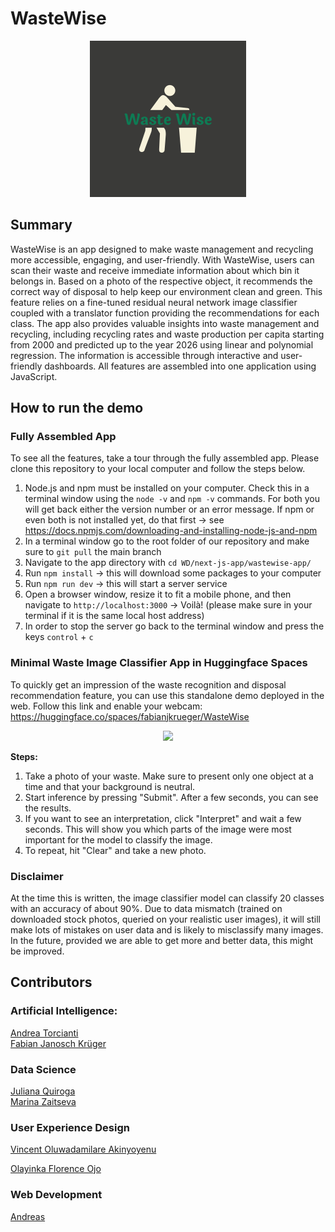 # WasteWise

<!--- 
WasteWise logo
--->
<p align = "center">
<img src = "UX/logo-color.png" width = "250">
</p>

## Summary 

WasteWise is an app designed to make waste management and recycling more accessible, engaging, and user-friendly. With WasteWise, users can scan their waste and receive immediate information about which bin it belongs in.
Based on a photo of the respective object, it recommends the correct way of disposal to help keep our environment clean and green.
This feature relies on a fine-tuned residual neural network image classifier coupled with a translator function providing the recommendations for each class.
The app also provides valuable insights into waste management and recycling, including recycling rates and waste production per capita starting from 2000 and predicted up to the year 2026 using linear and polynomial regression. The information is accessible through interactive and user-friendly dashboards.
All features are assembled into one application using JavaScript.

## How to run the demo

### Fully Assembled App

To see all the features, take a tour through the fully assembled app. Please clone this repository to your local computer and follow the steps below.

1. Node.js and npm must be installed on your computer. Check this in a terminal window using the `node -v` and `npm -v` commands. For both you will get back either the version number or an error message. If npm or even both is not installed yet, do that first → see https://docs.npmjs.com/downloading-and-installing-node-js-and-npm
2. In a terminal window go to the root folder of our repository and make sure to `git pull` the main branch
3. Navigate to the app directory with `cd WD/next-js-app/wastewise-app/`
4. Run `npm install` → this will download some packages to your computer
5. Run `npm run dev` → this will start a server service
6. Open a browser window, resize it to fit a mobile phone, and then navigate to `http://localhost:3000` → Voilà! (please make sure in your terminal if it is the same local host address)
7. In order to stop the server go back to the terminal window and press the keys `control` + `c`

### Minimal Waste Image Classifier App in Huggingface Spaces

To quickly get an impression of the waste recognition and disposal recommendation feature, you can use this standalone demo deployed in the web. Follow this link and enable your webcam: https://huggingface.co/spaces/fabianjkrueger/WasteWise

<p align = "center">
<img src = "images_blog/gradio_hgfs_demo.GIF">

__Steps:__

1. Take a photo of your waste. Make sure to present only one object at a time and that your background is neutral.
2. Start inference by pressing "Submit". After a few seconds, you can see the results.
3. If you want to see an interpretation, click "Interpret" and wait a few seconds. This will show you which parts of the image were most important for the model to classify the image.
4. To repeat, hit "Clear" and take a new photo.

### Disclaimer
At the time this is written, the image classifier model can classify 20 classes with an accuracy of about 90%. Due to data mismatch (trained on downloaded stock photos, queried on your realistic user images), it will still make lots of mistakes on user data and is likely to misclassify many images. In the future, provided we are able to get more and better data, this might be improved.

## Contributors

<!--- all tracks and names of members are sorted alphabetically --->

### Artificial Intelligence: 
[Andrea Torcianti](https://github.com/trc729)\
[Fabian Janosch Krüger](https://github.com/fabianjkrueger)

### Data Science
[Juliana Quiroga](https://github.com/julianabquiroga)\
[Marina Zaitseva](https://github.com/zaitsevam)

### User Experience Design
[Vincent Oluwadamilare Akinyoyenu](https://github.com/OluwadamilareAkin)

[Olayinka Florence Ojo](https://github.com/ojoflorence)


### Web Development
[Andreas](https://github.com/crftwrks)

